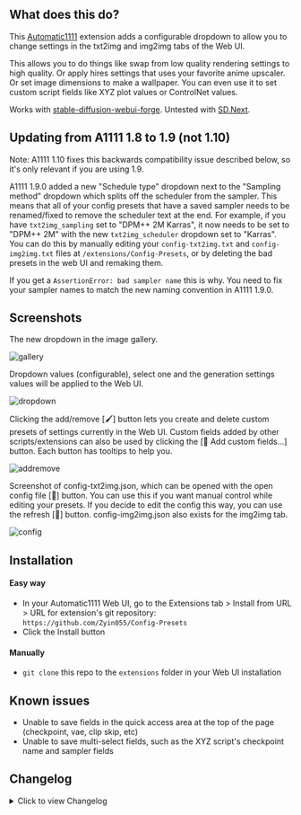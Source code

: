 ## What does this do?
This [Automatic1111](https://github.com/AUTOMATIC1111/stable-diffusion-webui) extension adds a configurable dropdown to allow you to change settings in the txt2img and img2img tabs of the Web UI.

This allows you to do things like swap from low quality rendering settings to high quality. Or apply hires settings that uses your favorite anime upscaler. Or set image dimensions to make a wallpaper. You can even use it to set custom script fields like XYZ plot values or ControlNet values.

Works with [stable-diffusion-webui-forge](https://github.com/lllyasviel/stable-diffusion-webui-forge). Untested with [SD.Next](https://github.com/vladmandic/automatic).

## Updating from A1111 1.8 to 1.9 (not 1.10)
Note: A1111 1.10 fixes this backwards compatibility issue described below, so it's only relevant if you are using 1.9.

A1111 1.9.0 added a new "Schedule type" dropdown next to the "Sampling method" dropdown which splits off the scheduler from the sampler. This means that all of your config presets that have a saved sampler needs to be renamed/fixed to remove the scheduler text at the end. For example, if you have `txt2img_sampling` set to "DPM++ 2M Karras", it now needs to be set to "DPM++ 2M" with the new `txt2img_scheduler` dropdown set to "Karras". You can do this by manually editing your `config-txt2img.txt` and `config-img2img.txt` files at `/extensions/Config-Presets`, or by deleting the bad presets in the web UI and remaking them.

If you get a `AssertionError: bad sampler name` this is why. You need to fix your sampler names to match the new naming convention in A1111 1.9.0.

## Screenshots
The new dropdown in the image gallery.

![gallery](https://i.imgur.com/f6PpXud.jpeg)

Dropdown values (configurable), select one and the generation settings values will be applied to the Web UI.

![dropdown](https://i.imgur.com/GsywR4x.jpeg)

Clicking the add/remove [🖌️] button lets you create and delete custom presets of settings currently in the Web UI. Custom fields added by other scripts/extensions can also be used by clicking the [📂 Add custom fields...] button. Each button has tooltips to help you.

![addremove](https://i.imgur.com/iQZpGEe.jpeg)

Screenshot of config-txt2img.json, which can be opened with the open config file [📂] button. You can use this if you want manual control while editing your presets. If you decide to edit the config this way, you can use the refresh [🔄] button. config-img2img.json also exists for the img2img tab.

![config](https://i.imgur.com/oUyMBq9.jpeg)

## Installation
#### Easy way
* In your Automatic1111 Web UI, go to the Extensions tab > Install from URL > URL for extension's git repository: `https://github.com/Zyin055/Config-Presets`
* Click the Install button
#### Manually
* `git clone` this repo to the `extensions` folder in your Web UI installation

## Known issues
* Unable to save fields in the quick access area at the top of the page (checkpoint, vae, clip skip, etc)
* Unable to save multi-select fields, such as the XYZ script's checkpoint name and sampler fields

## Changelog
<details>
    <summary>Click to view Changelog</summary>
    
#### 10/18/2024
* Added a new argument which an be put in webui-user.bat in COMMANDLINE_ARGS: `--configpresets-dir` to point to a different folder with Config Presets configuration files instead of using this extension's folder. Useful if you have multiple installations of A1111 and want to share your custom settings between them.
    * Example: in webui-user.bat: `set COMMANDLINE_ARGS= --configpresets-dir "C:\path\to\Config Presets config files"`
#### 8/15/2024
* Support for Forge's Distilled CFG (txt2img_distilled_cfg_scale) for Flux models
* Added new presets for Flux Dev/Schnell, tweaked existing presets
#### 4/14/2024
* Fixed backwards compatibility issue introduced in yesterdays update.
#### 4/13/2024
* Updated for Automatic1111 [v1.9.0](https://github.com/AUTOMATIC1111/stable-diffusion-webui/releases/tag/v1.9.0)
* There is a new "Schedule type" dropdown next to the "Sampling method" dropdown which splits off the scheduler from the sampler. This means that all of your config presets that have a saved sampler needs to be renamed/fixed to remove the scheduler text at the end. For example, if you have `txt2img_sampling` set to "DPM++ 2M Karras", it now needs to be set to "DPM++ 2M" with the new `txt2img_scheduler` dropdown set to "Karras". You can do this by manually editing your `config-txt2img.txt` and `config-img2img.txt` files at `/extensions/Config-Presets`, or by deleting the bad presets in the web UI and remaking them.
#### 4/02/2024
* Improved error handling when the config files are edited manually
#### 3/28/2024
* Made the buttons smaller, fixes cosmetic alignment issue
* Added a refresh button to reload the config file from disk, useful if you edit the config text file manually
* Updated default config presets
#### 2/05/2024
* Fixed an error when saving the hires fix sampler dropdown field (hr_sampler) and selecting the value "Use same sampler"
#### 11/18/2023
* Fixed an issue when saving a dropdown field in Web UI versions before 1.6.0
#### 9/16/2023
* Added a Reapply button
#### 9/04/2023
* Fixed config presets that used radio button components not working
#### 8/31/2023
* Updated for Automatic1111 [v1.6.0](https://github.com/AUTOMATIC1111/stable-diffusion-webui/releases/tag/v1.6.0)
* Added support for "Refiner" (txt2img_enable-checkbox) and "Switch at" (txt2img_switch_at) components for txt2img and img2img, which are used for SDXL Refiner models. The refiner checkpoint component is not supported.
#### 5/15/2023
* The UI no longer needs to be reloaded when creating a new config preset
#### 4/29/2023
* Updated for the March 29th Automatic1111 version which uses Gradio 3.23
* Added the ability to add almost any field on the UI to a config preset with the "Add tracked fields..." button
#### 3/06/2023
* Added the ability to select which fields are saved when creating a new config preset (before, this could have been done manually by editing the .json config file)
* Moved some buttons around in the UI for creating a new config preset
* Added Hires Upscaler (txt2img_hr_upscaler), Upscale by (txt2img_hr_scale), and Restore Faces (txt2img_restore_faces) as eligible fields to be used in a config preset
* Tweaked default config preset values created during installation
* Removed "Default" preset since it doesn't work with new system that lets you ignore fields
#### 2/10/2023
* Manually removing a preset value in the config file will make that value be ignored
#### 2/09/2023
* Added 768x768, 1080p, 1440p, and 4k presets for txt2img (they won't show up for existing installations, you'd need to delete your config-txt2img.json file to have it recreated with the new presets)
#### 1/02/2023
* Your custom presets will be wiped, you will need to remake any saved custom presets because of changes made in Automatic1111
* The Config Presets dropdown in the txt2img and img2img tabs now use separate config files and thus have separate presets
* Saving a new preset now requires a Web UI restart (done automatically)
* Added support for the Sampler method turning from a checkbox into a dropdown
* Added support for the removal of Firstpass width/height being replaced by Upscale by
#### 12/21/2022
* Added the "Add/Remove..." button to create and delete config presets within the Web UI
#### 12/19/2022
* config.json will be created on first startup, user edits will not be overwritten when updating the extension after updating to this version
#### 12/15/2022
* Fix for installation error on linux
#### 12/13/2022
* config.json was tweaked, added Firstpass width and Firstpass height
* Better support for img2img tab compatibility
#### 12/12/2022
* Initial Release
</details>
